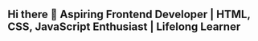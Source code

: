 ## Hi there 👋 Aspiring Frontend Developer | HTML, CSS, JavaScript Enthusiast | Lifelong Learner

<!--
**tylub001/tylub001** is a ✨ _special_ ✨ repository because its `README.md` (this file) appears on your GitHub profile.

- This ReadMe is still being worked on. Stay Tuned!

#- 🚀 About Me:
Passionate about building beautiful and functional web experiences.
Currently learning JavaScript, HTML, and CSS to enhance my frontend skills.
#- 💡 What I'm Working On:
Improving my JavaScript skills (loops, callbacks, real-world use cases).
Building a cafe website and a To-do List App.
Exploring frontend best practices and user-friendly UI design.
#- 🛠 Tech Stack:
HTML | CSS | JavaScript
Working on JS interactivity and logic
Interested in React & UI frameworks
#- 🤔 I’m looking for help with ...
#📌 Let's Connect!
[Your Email or Twitter/LinkedIn]
[Your Portfolio (if any)]
Open to collaborations & discussions on frontend projects!
- ⚡ Fun fact: 
-->
